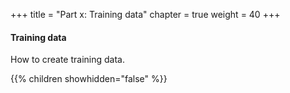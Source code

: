 +++
title = "Part x: Training data"
chapter = true
weight = 40
+++

#### Training data

How to create training data.

{{% children showhidden="false" %}}
